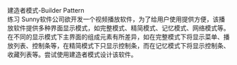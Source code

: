 建造者模式-Builder Pattern  
练习
Sunny软件公司欲开发一个视频播放软件，为了给用户使用提供方便，该播放软件提供多种界面显示模式，如完整模式、精简模式、记忆模式、网络模式等。在不同的显示模式下主界面的组成元素有所差异，如在完整模式下将显示菜单、播放列表、控制条等，在精简模式下只显示控制条，而在记忆模式下将显示控制条、收藏列表等。尝试使用建造者模式设计该软件。